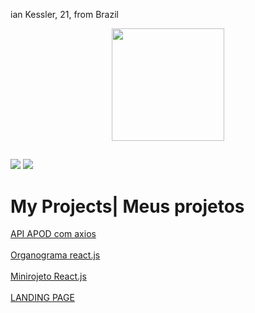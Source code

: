 ian Kessler, 21, from Brazil
<br/>


<div align="center">
  <a href="https://github.com/ianakessler">
  <img height="180em" src="https://github-readme-stats.vercel.app/api/top-langs/?username=ianakessler&layout=compact&langs_count=7&theme=dark"/>
</div>

  ##
 
<div> 
  <a href = "mailto:aratian.akessler@gmail.com"><img src="https://img.shields.io/badge/-Gmail-%23333?style=for-the-badge&logo=gmail&logoColor=white" target="_blank"></a>
  <a href="https://www.linkedin.com/in/ian-aratangy-kessler-509901206/" target="_blank"><img src="https://img.shields.io/badge/-LinkedIn-%230077B5?style=for-the-badge&logo=linkedin&logoColor=white" target="_blank"></a> 
 
 
</div>
  <h1>My Projects| Meus projetos</h1>
  
  <a href="https://github.com/ianakessler/apod/blob/main/README.md" target="_blank">API APOD com axios</a>
  <br>
  <BR>
  <a href="https://organograma-one.vercel.app/" target="_blank">Organograma react.js</a>
  <br>
    <BR>
  <a href="https://miniprojeto-react.vercel.app/" target="_blank">Minirojeto React.js</a>    
  <br>
  <a href="https://ianakessler.github.io/LANDING-PAGE-03/pages/" target="_blank">LANDING PAGE</a>
